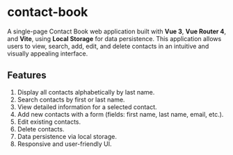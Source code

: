 # contact-book

A single-page Contact Book web application built with **Vue 3**, **Vue Router 4**, and **Vite**, using **Local Storage** for data persistence. This application allows users to view, search, add, edit, and delete contacts in an intuitive and visually appealing interface.

## Features

1. Display all contacts alphabetically by last name.
2. Search contacts by first or last name.
3. View detailed information for a selected contact.
4. Add new contacts with a form (fields: first name, last name, email, etc.).
5. Edit existing contacts.
6. Delete contacts.
7. Data persistence via local storage.
8. Responsive and user-friendly UI.




